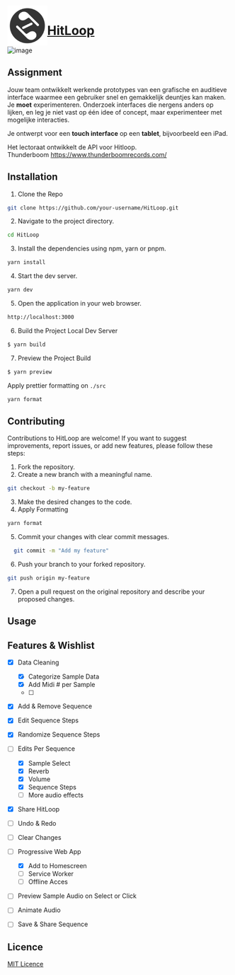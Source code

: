 <img align="left" width="90" height="90" src="./src/assets/logo.svg" alt="Resume application project app icon">

# [HitLoop](https://giovannidw.github.io/HitLoop/)
  
<img width="1420" alt="image" src="https://github.com/GiovanniDw/HitLoop/assets/10939082/bea9cb4a-1f24-4b50-800a-dba4f1c38167">

## Assignment
Jouw team ontwikkelt werkende prototypes van een grafische en auditieve interface waarmee een gebruiker snel en gemakkelijk deuntjes kan maken. Je **moet** experimenteren. Onderzoek interfaces die nergens anders op lijken, en leg je niet vast op één idee of concept, maar experimenteer met mogelijke interacties.

Je ontwerpt voor een **touch interface** op een **tablet**, bijvoorbeeld een iPad.  

Het lectoraat ontwikkelt de API voor Hitloop.  
Thunderboom https://www.thunderboomrecords.com/


<!-- Add a link to your live demo in Github Pages 🌐-->

<!-- ☝️ replace this description with a description of your own work -->

<!-- replace the code in the /docs folder with your own, so you can showcase your work with GitHub Pages 🌍 -->

<!-- Add a nice poster image here at the end of the week, showing off your shiny frontend 📸 -->

<!-- Maybe a table of contents here? 📚 -->

<!-- How about a section that describes how to install this project? 🤓 -->

## Installation

1. Clone the Repo
```zsh
git clone https://github.com/your-username/HitLoop.git

```
2. Navigate to the project directory.
```zsh
cd HitLoop
```

3. Install the dependencies using npm, yarn or pnpm.
```zsh
yarn install
```

4. Start the dev server.
```zsh
yarn dev
```

5. Open the application in your web browser.
```zsh
http://localhost:3000
```

6. Build the Project
Local Dev Server  
```zsh
$ yarn build
```

7. Preview the Project Build
```zsh
$ yarn preview
```

Apply prettier formatting on `./src` 
```zsh
yarn format
```

## Contributing

Contributions to HitLoop are welcome! If you want to suggest improvements, report issues, or add new features, please follow these steps:

1. Fork the repository.
2. Create a new branch with a meaningful name.
```zsh
git checkout -b my-feature
```
3. Make the desired changes to the code.
4. Apply Formatting 
```zsh
yarn format
```
5. Commit your changes with clear commit messages.
```zsh
  git commit -m "Add my feature"
```
6. Push your branch to your forked repository.
```zsh
git push origin my-feature
```
7. Open a pull request on the original repository and describe your proposed changes.



## Usage
   

<!-- ...but how does one use this project? What are its features 🤔 -->
## Features & Wishlist
- [x] Data Cleaning
  - [x] Categorize Sample Data
  - [x] Add Midi # per Sample
  - [ ] 
- [x] Add & Remove Sequence
- [x] Edit Sequence Steps
- [x] Randomize Sequence Steps
- [ ] Edits Per Sequence
  - [x] Sample Select
  - [x] Reverb
  - [x] Volume
  - [x] Sequence Steps
  - [ ] More audio effects
- [x] Share HitLoop
- [ ] Undo & Redo
- [ ] Clear Changes
- [ ] Progressive Web App
  - [x] Add to Homescreen
  - [ ] Service Worker
  - [ ] Offline Acces
- [ ] Preview Sample Audio on Select or Click
- [ ] Animate Audio

- [ ] Save & Share Sequence



<!-- Maybe a checklist of done stuff and stuff still on your wishlist? ✅ -->



<!-- How about a license here? 📜 (or is it a licence?) 🤷 -->


## Licence
 [MIT Licence](./LICENSE)